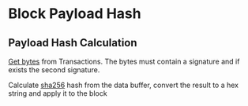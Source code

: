 # Block Payload Hash

## Payload Hash Calculation

[Get bytes](../transaction/bytes.md) from Transactions. The bytes must contain a signature and if exists the second signature.

Calculate [sha256](https://en.wikipedia.org/wiki/SHA-2) hash from the data buffer, convert the result 
to a hex string and apply it to the block
